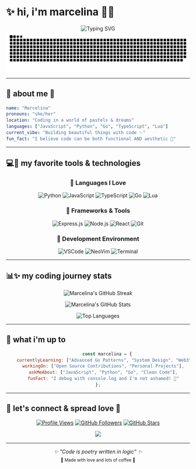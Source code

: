# ✨ hi, i'm marcelina 🌙💖

<div align="center">
  <img src="https://readme-typing-svg.demolab.com?font=Fira+Code&size=22&duration=3000&pause=1000&color=FFB8D1&background=00000000&center=true&vCenter=true&multiline=true&width=600&height=100&lines=a+curious+soul+who+loves+learning;%26+writing+beautiful+code!+%E2%9C%A8;always+excited+to+explore+more+%F0%9F%8C%B8" alt="Typing SVG" />
</div>

<div align="center">
  <img src="https://raw.githubusercontent.com/platane/snk/output/github-contribution-grid-snake-dark.svg" alt="Snake animation" />
</div>

---

## 🎀 about me 💫
```yaml
name: "Marcelina"
pronouns: "she/her"
location: "Coding in a world of pastels & dreams"
languages: ["JavaScript", "Python", "Go", "TypeScript", "Lua"]
current_vibe: "Building beautiful things with code ✨"
fun_fact: "I believe code can be both functional AND aesthetic 💖"
```

---

## 💻🌸 my favorite tools & technologies

<div align="center">
  
### 🎨 Languages I Love
<p>
  <img src="https://img.shields.io/badge/Python-FFB6C1?style=for-the-badge&logo=python&logoColor=white&color=2D1B69&labelColor=4A148C" alt="Python"/>
  <img src="https://img.shields.io/badge/JavaScript-FFF8DC?style=for-the-badge&logo=javascript&logoColor=F7DF1E&color=2D1B69&labelColor=4A148C" alt="JavaScript"/>
  <img src="https://img.shields.io/badge/TypeScript-B8E6FF?style=for-the-badge&logo=typescript&logoColor=3178C6&color=2D1B69&labelColor=4A148C" alt="TypeScript"/>
  <img src="https://img.shields.io/badge/Go-C8E6C9?style=for-the-badge&logo=go&logoColor=00ADD8&color=2D1B69&labelColor=4A148C" alt="Go"/>
  <img src="https://img.shields.io/badge/Lua-DDA0DD?style=for-the-badge&logo=lua&logoColor=2C2D72&color=2D1B69&labelColor=4A148C" alt="Lua"/>
</p>

### 🌟 Frameworks & Tools
<p>
  <img src="https://img.shields.io/badge/Express.js-FFE4E1?style=for-the-badge&logo=express&logoColor=000000&color=2D1B69&labelColor=4A148C" alt="Express.js"/>
  <img src="https://img.shields.io/badge/Node.js-E8F5E8?style=for-the-badge&logo=node.js&logoColor=339933&color=2D1B69&labelColor=4A148C" alt="Node.js"/>
  <img src="https://img.shields.io/badge/React-E1F5FE?style=for-the-badge&logo=react&logoColor=61DAFB&color=2D1B69&labelColor=4A148C" alt="React"/>
  <img src="https://img.shields.io/badge/Git-FFE4E6?style=for-the-badge&logo=git&logoColor=F05032&color=2D1B69&labelColor=4A148C" alt="Git"/>
</p>

### 💖 Development Environment
<p>
  <img src="https://img.shields.io/badge/VSCode-E6E6FA?style=for-the-badge&logo=visual%20studio%20code&logoColor=007ACC&color=2D1B69&labelColor=4A148C" alt="VSCode"/>
  <img src="https://img.shields.io/badge/NeoVim-E0FFE0?style=for-the-badge&logo=neovim&logoColor=57A143&color=2D1B69&labelColor=4A148C" alt="NeoVim"/>
  <img src="https://img.shields.io/badge/Terminal-F0E6FF?style=for-the-badge&logo=gnome%20terminal&logoColor=663399&color=2D1B69&labelColor=4A148C" alt="Terminal"/>
</p>

</div>

---

## 📊✨ my coding journey stats

<div align="center">
  
  ![Marcelina's GitHub Streak](https://github-readme-streak-stats.herokuapp.com/?user=marcelpkg&theme=radical&hide_border=true&background=1A0B2E&ring=FF69B4&fire=FFB6C1&currStreakNum=FFB8D1&stroke=DDA0DD&dates=E6E6FA)
  
  ![Marcelina's GitHub Stats](https://github-readme-stats.vercel.app/api?username=marcelpkg&show_icons=true&count_private=true&theme=radical&hide_border=true&bg_color=1A0B2E&title_color=FF69B4&text_color=E6E6FA&icon_color=FFB6C1&border_radius=15)
  
  ![Top Languages](https://github-readme-stats.vercel.app/api/top-langs/?username=marcelpkg&layout=compact&theme=radical&hide_border=true&bg_color=1A0B2E&title_color=FF69B4&text_color=E6E6FA&border_radius=15)
  
</div>

---

## 🎯 what i'm up to

<div align="center">
  
```javascript
       const marcelina = {
    currentlyLearning: ["Advanced Go Patterns", "System Design", "Web3"],
    workingOn: ["Open Source Contributions", "Personal Projects"],
    askMeAbout: ["JavaScript", "Python", "Go", "Clean Code"],
    funFact: "I debug with console.log and I'm not ashamed! 🌸"
};
```

</div>

---

## 🌸 let's connect & spread love 💌

<div align="center">
  
  [![Profile Views](https://komarev.com/ghpvc/?username=marcelpkg&color=FF69B4&style=for-the-badge&label=Profile+Views)](https://github.com/marcelpkg)
  [![GitHub Followers](https://img.shields.io/github/followers/marcelpkg?label=Followers&style=for-the-badge&color=FF69B4&labelColor=4A148C)](https://github.com/marcelpkg?tab=followers)
  [![GitHub Stars](https://img.shields.io/github/stars/marcelpkg?label=Stars&style=for-the-badge&color=FFB6C1&labelColor=4A148C)](https://github.com/marcelpkg)
  
</div>

<div align="center">
  <img src="https://capsule-render.vercel.app/api?type=waving&color=gradient&customColorList=12&height=100&section=footer&text=Thanks%20for%20visiting!%20🌸&fontSize=24&fontColor=FFB8D1&animation=twinkling" />
</div>

---

<div align="center">
  <i>✨ "Code is poetry written in logic" ✨</i><br/>
  <sub>💖 Made with love and lots of coffee 💖</sub>
</div>
